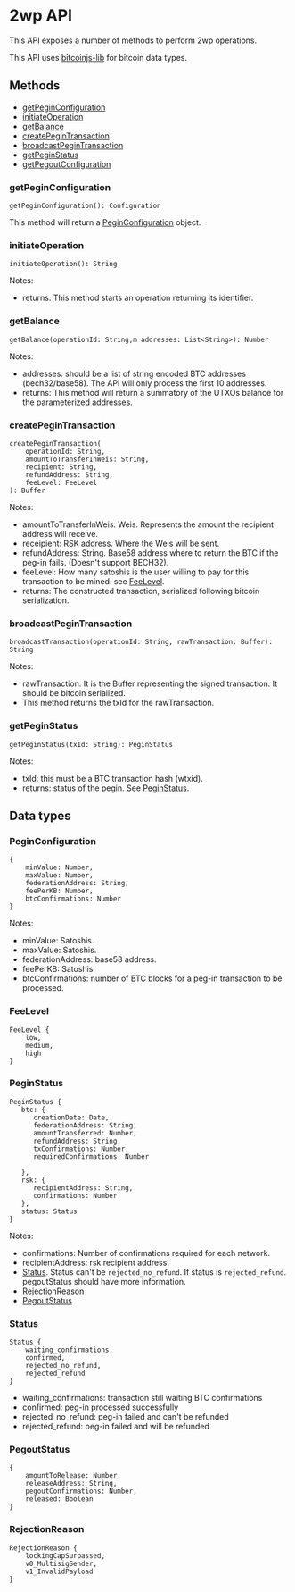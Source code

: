 # 2wp API

This API exposes a number of methods to perform 2wp operations.

This API uses [bitcoinjs-lib](https://github.com/bitcoinjs/bitcoinjs-lib) for bitcoin data types.

## Methods

- [getPeginConfiguration](#getPeginConfiguration)
- [initiateOperation](#initiateOperation)
- [getBalance](#getBalance)
- [createPeginTransaction](#createPeginTransaction)
- [broadcastPeginTransaction](#broadcastPeginTransaction)
- [getPeginStatus](#getPeginStatus)
- [getPegoutConfiguration](#getPegoutConfiguration)

### getPeginConfiguration

```
getPeginConfiguration(): Configuration
```

This method will return a [PeginConfiguration](#PeginConfiguration) object.


### initiateOperation

```
initiateOperation(): String
```

Notes:
- returns: This method starts an operation returning its identifier.

### getBalance

```
getBalance(operationId: String,m addresses: List<String>): Number
```

Notes:
- addresses: should be a list of string encoded BTC addresses (bech32/base58). The API will only process the first 10 addresses.
- returns: This method will return a summatory of the UTXOs balance for the parameterized addresses.

### createPeginTransaction

```
createPeginTransaction(
    operationId: String, 
    amountToTransferInWeis: String, 
    recipient: String, 
    refundAddress: String, 
    feeLevel: FeeLevel
): Buffer
```

Notes:
- amountToTransferInWeis: Weis. Represents the amount the recipient address will receive.
- receipient: RSK address. Where the Weis will be sent.
- refundAddress: String. Base58 address where to return the BTC if the peg-in fails. (Doesn't support BECH32).
- feeLevel: How many satoshis is the user willing to pay for this transaction to be mined. see [FeeLevel](#FeeLevel).
- returns: The constructed transaction, serialized following bitcoin serialization.

### broadcastPeginTransaction

```
broadcastTransaction(operationId: String, rawTransaction: Buffer): String
```

Notes:
- rawTransaction: It is the Buffer representing the signed transaction. It should be bitcoin serialized.
- This method returns the txId for the rawTransaction.

### getPeginStatus

```
getPeginStatus(txId: String): PeginStatus
```

Notes:
- txId: this must be a BTC transaction hash (wtxid).
- returns: status of the pegin. See [PeginStatus](#PeginStatus).

## Data types

### PeginConfiguration

```
{
    minValue: Number,
    maxValue: Number,
    federationAddress: String,
    feePerKB: Number,
    btcConfirmations: Number
}
```

Notes:
- minValue: Satoshis.
- maxValue: Satoshis.
- federationAddress: base58 address.
- feePerKB: Satoshis.
- btcConfirmations: number of BTC blocks for a peg-in transaction to be processed.

### FeeLevel

```
FeeLevel {
    low,
    medium,
    high
}
```

### PeginStatus

```
PeginStatus {
   btc: {
      creationDate: Date,
      federationAddress: String,
      amountTransferred: Number,
      refundAddress: String,
      txConfirmations: Number,
      requiredConfirmations: Number

   },
   rsk: {
      recipientAddress: String,
      confirmations: Number
   },
   status: Status
}
```

Notes:
- confirmations: Number of confirmations required for each network.
- recipientAddress: rsk recipient address.
- [Status](#Status). Status can't be `rejected_no_refund`. If status is `rejected_refund`. pegoutStatus should have more information.
- [RejectionReason](#RejectionReason)
- [PegoutStatus](#PegoutStatus)

### Status

```
Status {
    waiting_confirmations,
    confirmed,
    rejected_no_refund,
    rejected_refund
}
```

- waiting_confirmations: transaction still waiting BTC confirmations
- confirmed: peg-in processed successfully
- rejected_no_refund: peg-in failed and can't be refunded
- rejected_refund: peg-in failed and will be refunded

### PegoutStatus

```
{
    amountToRelease: Number,
    releaseAddress: String,
    pegoutConfirmations: Number,
    released: Boolean
}
```

### RejectionReason

```
RejectionReason {
    lockingCapSurpassed,
    v0_MultisigSender,
    v1_InvalidPayload
}
```